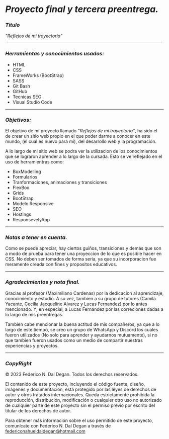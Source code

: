 # ***Proyecto final y tercera preentrega.***

### ***Titulo***

*"Reflejos de mi trayectoria"*

------------



### ***Herramientas y conocimientos usados:***

- HTML
- CSS
- FrameWorks (BootStrap)
- SASS
- Git Bash
- GitHub
- Tecnicas SEO
- Visual Studio Code


------------



### ***Objetivos:***

El objetivo de mi proyecto llamado *"Reflejos de mi trayectoria"*, ha sido el de crear un sitio web propio en el que poder darme a conocer en este mundo, (el cual es nuevo para mi), del desarrollo web y la programación.

A lo largo de mi sitio web se podra ver la utilizacion de los conocimientos que se lograron aprender a lo largo de la cursada. Esto se ve reflejado en el uso de herramientras como:


- BoxModelling
- Formularios
- Tranformaciones, animaciones y transiciones
- FlexBox
- Grids
- BootStrap
- Modelo Responsive
- SEO
- Hostings
- ResponsevelyApp


------------
### ***Notas a tener en cuenta.***

Como se puede apreciar, hay ciertos guiños, transiciones y demás que son a modo de prueba para tener una proyeccion de lo que es posible hacer en CSS.
No deben ser tomados de forma seria, ya que su incorporacion fue meramente creada con fines y propositos educativos.

------------


### ***Agradecimientos y nota final.***

Gracias al profesor (Maximiliano Cardenas) por la dedicacion al aprendizaje, conocimiento y estudio. A su vez, tambien a su grupo de tutores (Camila Yacante, Cecilia Jacqueline Alvarez y Lucas Fernandez) por lo antes mencionado. 
Y, en especial, a Lucas Fernandez por las correciones dadas a lo largo de mis preentregas.

Tambien cabe mencionar la buena actitud de mis compañeros, ya que a lo largo de este tiempo, se creo un grupo de WhatsApp y Discord los cuales fueron utilizados (No solo para aprender y ayudarnos mutuamente), si no que tambien fueron usados como un medio de compartir nuestras experiencias y proyectos.

------------

### ***CopyRight***

© 2023 Federico N. Dal Degan. Todos los derechos reservados.

El contenido de este proyecto, incluyendo el código fuente, diseño, imágenes y documentación, está protegido por las leyes de derechos de autor y otros tratados internacionales. Queda estrictamente prohibida la reproducción, distribución, modificación o cualquier otro uso no autorizado de cualquier parte de este proyecto sin el permiso previo por escrito del titular de los derechos de autor.

Para obtener más información sobre el uso permitido de este proyecto, comunícate con Federico N. Dal Degan a través de federiconahueldaldegan@hotmail.com